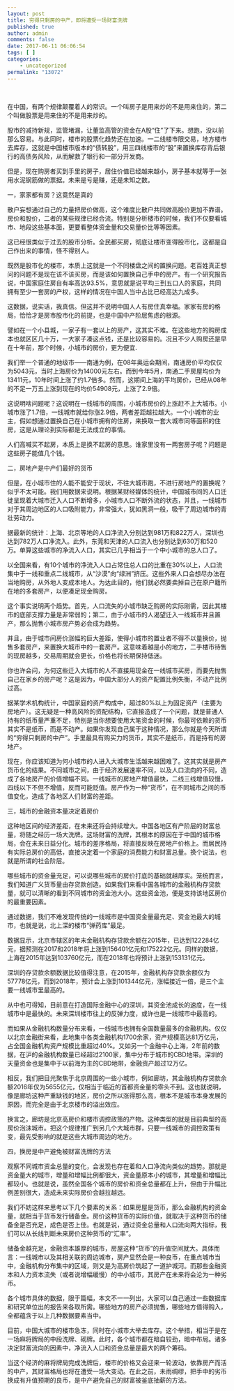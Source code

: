 ```yaml
---
layout: post
title: 穷得只剩房的中产，即将遭受一场财富洗牌
published: true
author: admin
comments: false
date: 2017-06-11 06:06:54
tags: [ ]
categories:
    - uncategorized
permalink: "13072"
---
```

&nbsp;

在中国，有两个规律颠覆着人的常识。一个叫房子是用来炒的不是用来住的，第二个叫做股票是用来住的不是用来炒的。

股市的减持新规，监管堵漏，让董监高管的资金在A股“住”了下来。想跑，没以前那么容易。与此同时，楼市的股票化趋势还在加速。一二线楼市限交易，地方楼市去库存，这就是中国楼市版本的“债转股”，用三四线楼市的“股”来置换库存背后银行的高债务风险，从而解救了银行和一部分开发商。

但是，现在购房者买到手里的房子，居住价值已经越来越小，房子基本就等于一张用水泥钢筋做的票据。未来是亏是赚，还是未知之数。

一，家家都有房？这竟然是真的

散户妄想通过自己的力量把房价做高，这个难度比散户共同做高股价更加不靠谱。房价和股价，二者的某些规律已经合流。特别是分析楼市的时候，我们不仅要看城市、地段这些基本面，更要看整体资金量和交易量价比等等因素。

这已经很类似于过去的股市分析。全民都买房，彻底让楼市变得股市化，这都是自己作出来的事情，怪不得别人。

既然是股市化的楼市，本质上这就是一个不同楼盘之间的置换问题。老百姓真正想问的问题不是现在该不该买房，而是该如何置换自己手中的房产。有一个研究报告说，中国家庭住房自有率高达93.5%，意思就是说平均三到五口人的家庭，共同拥有至少一套房的产权，这样的情况在中国人当中占比已经高达九成多。

这数据，说实话，我真信。但这并不说明中国人人有房住真幸福。家家有房的格局，恰恰才是房市股市化的前提，也是中国中产阶层焦虑的根源。

譬如在一个小县城，一家子有一套以上的房产，这其实不难。在这些地方的购房成本也就区区几十万，一大家子凑这点钱，还是比较容易的。况且不少人购房还是早在十年前，那个时候，小城市的房价，更为便宜.

我们举一个普通的地级市——南通为例，在08年奥运会期间，南通房价平均仅仅为5043元，当时上海房价为14000元左右。而到今年5月，南通二手房屋均价为13411元，10年时间上涨了约1.7倍多。然而，这期间上海的平均房价，已经从08年的不足一万五上涨到现在的均价54908元，上涨了2.9倍。

这说明啥问题呢？这说明在一线城市的周围，小城市房价的上涨赶不上大城市。小城市涨了1.7倍，一线城市就给你涨2.9倍，两者差距越拉越大。一个小城市的业主，假如想通过置换自己在小城市拥有的住房，来换取一套大城市同等面积的住房，这是从理论到实际都是无法成立的事情。

人们高喊买不起房，本质上是换不起房的意思。谁家里没有一两套房子呢？问题是这些房子能值几个钱。

二，房地产是中产们最好的货币

但是，在小城市住的人能不能安于现状，不往大城市跑，不进行房地产的置换呢？似乎不太可能。我们用数据来说明。根据某财经媒体的统计，中国城市间的人口迁徙呈现着大城市迁入人口不断增多，小城市人口不断外流的状态，并且，一线城市对于其周边地区的人口吸附能力，非常强大，犹如黑洞一般，吸干了周边城市的青壮劳动力。

据最新的统计：上海、北京等地的人口净流入分别达到981万和822万人，深圳也达到782万人口净流入。此外，东莞和天津的人口流入也分别达到630万和520万。单算这些城市的净流入人口，其实已几乎相当于一个中小城市的总人口了。

以全国来看，有10个城市的净流入人口占常住总人口的比重在30%以上，人口流集中于一线和重点二线城市，从“沙漠”向“绿洲”挤压。这些外来人口会想尽办法在当地购房，从外地人变成本地人。为达此目的，他们就必然要卖掉自己在原户籍所在地的多套房产，以便凑足现金购房。

这个事实说明两个趋势。首先，人口流失的小城市缺乏购房的实际刚需，因此其楼市的底部支撑力量是非常弱的；第二，由于小城市的人渴望迁入一线城市并且置产，那么抛售小城市房产势必会成为趋势。

并且，由于城市间房价涨幅的巨大差距，使得小城市的置业者不得不以量换价，抛售多套房产，来置换大城市中的一套房产。这意味着越是小的地方，二手楼市待售的现房越多，交易周期就会更长，价格也将长期保持低迷。

你也许会问，为何这些迁入大城市的人不直接用现金在一线城市买房，而要先抛售自己在家乡的房产呢？这是因为，中国大部分人的资产配置比例失衡，不动产比例过高。

据某学术机构统计，中国家庭的资产构成中，超过80%以上为固定资产（主要为房地产）。这无疑是一种高风险的资配结构，它直接造成了一个问题，就是普通人持有的纸币量严重不足，特别是当你想要使用大笔资金的时候，你最可依赖的货币其实不是纸币，而是不动产。如果你发现自己属于这种情况，那么你就是今天所谓的“穷得只剩房的中产”。手里最具有购买力的货币，其实不是纸币，而是持有的房地产。

现在，你应该知道为何小城市的人进入大城市生活越来越困难了。这其实就是房产货币化的结果。不同城市之间，由于经济发展速率不同，以及人口流向的不同，造成了各地房产的价值增幅不同。一线城市的房地产增值最快，二线三线增值较慢，四线以下不但不增值，反而可能贬值。房产作为一种“货币”，在不同城市之间的币值变化，造成了各地区人们财富的差距。

三，城市的金融资本量决定着房价

这种地区间的经济差距，在未来还将会持续增大。中国各地区有产阶层的财富总量，将随之经历一场大洗牌。这场财富的洗牌，其根本的原因在于中国的城市格局，会在未来日益分化。城市的差序格局，将直接反映在房地产价格上。而居民持有实际总房价的高低，直接决定着一个家庭的消费能力和财富总量。换个说法，也就是所谓的社会阶层。

哪些城市的资金量充足，可以说哪些城市的房价打底的基础就越厚实。笼统而言，我们知道广义货币量由存贷款创造。如果我们来看中国各城市的金融机构存贷款量，就可以清晰的看到不同城市的资金池大小。这些资金池，便是支持该地区房价的最重要因素。

通过数据，我们不难发现传统的一线城市是中国资金量最充足、资金池最大的城市，也就是说，北上深的楼市“弹药库”最足。

数据显示，北京市辖区的年末金融机构存贷款余额在2015年，已达到122284亿元，据预测在2017和2018年将上涨到156401亿元和175222亿元。同样的数据，上海在2015年达到103760亿元，而在2018年也将预计上涨到153131亿元。

深圳的存贷款余额数据比较值得注意，在2015年，金融机构存贷款余额仅为57778亿元，而到2018年，预计会上涨到101344亿元，涨幅接近一倍，是三个主要一线城市里最高的。

从中也可得知，目前意在打造国际金融中心的深圳，其资金池成长的速度，在一线城市中是最快的。未来深圳楼市往上的反弹力度，或许也是一线城市中最高的。

而如果从金融机构数量分布来看，一线城市也拥有全国数量最多的金融机构。仅仅以北京金融街来看，此地集中各类金融机构1700余家，资产规模高达81万亿元，占全国金融机构资产规模比重超过40%。又如另一个金融中心上海，2年前的数据，在沪的金融机构数量已经超过2100家，集中分布于城市的CBD地带。深圳的天量资金也是集中于以前海为主的CBD地带，金融资产超过12万亿。

相反，我们把目光聚焦于北京周围的一些小城市，例如廊坊，其金融机构存贷款余额2016年仅为5655亿元，仅相当于临近的首都资金量的零头不到。这也就说明，像是廊坊这种严重缺钱的地区，房价之所以涨得那么高，根本不是城市本身发展的原因，而完全是由于北京楼市的溢出效应。

换言之，廊坊是北京高房价和楼市调控政策的产物。这种类型的就是目前典型的高房价泡沫城市。把这个规律推广到另几个大城市群，只要一线城市的调控政策有变，最先受影响的就是这些大城市周边的地方。

四，换房是中产避免被财富洗牌的方法

观察不同城市资金总量的变化，会发现也存在着和人口净流向类似的趋势。那就是资金量大的城市，增量和增幅比例都很大，资金量原本小的城市，其增量和增幅比都较小。也就是说，虽然全国各个城市的房价和资金总量都在上升，但由于升幅比例差别很大，造成未来实际房价会越拉越远。

我们不妨这样来思考以下几个要素的关系：如果房屋是货币，那么金融机构的资金量，就相当于货币发行储备金。房价这种货币的实际价值，就取决于这种货币的储备金是否充足，成色是否上佳。也就是说，通过资金总量和人口流向两大指标，我们可以从长线判断未来房价这种货币的“汇率”。

储备金越充足，金融资本雄厚的城市，房屋这种“货币”的升值空间就大。具体而言：一线城市以及其相关联的周边城市，房产显然会是一种良币，在重点城市当中，金融机构分布集中的区域，则又是为高房价筑起了一道护城河。而那些金融资本和人力资本流失（或者说增幅缓慢）的中小城市，其房产在未来将会沦为一种劣币。

各个城市具体的数据，限于篇幅，本文不一一列出，大家可以自己通过一些数据库和研究单位出的报告来各取所需。哪些地方的房产必须抛售，哪些地方值得购入，全都蕴含于以上几种数据要素当中。

目前，中国大城市的楼市急冻，同时在小城市大举去库存。这个举措，相当于是在一场麻将牌局的中段洗牌、砌牌。此时，各个城市都在暗自较劲，暗中布局。诸多决定财富流向的因素中，净流入人口和资金总量是最大的两个筹码。

当这个经济的麻将牌局完成洗牌后，楼市的价格又会迎来一轮波动，依靠房产而活的中产，其财富格局也将在遭受一场大变动。在此之前，未雨绸缪，把手中的劣币换成有升值预期的良币，是中产避免自己的财富被釜底抽薪的方法。